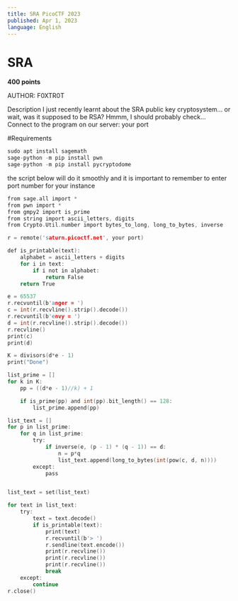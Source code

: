 ```yaml
---
title: SRA PicoCTF 2023
published: Apr 1, 2023
language: English
---
```


# SRA

**400 points**

AUTHOR: F0XTR0T

Description
I just recently learnt about the SRA public key cryptosystem... or wait, was it supposed to be RSA? Hmmm, I should probably check...
Connect to the program on our server: your port

#Requirements

```c
sudo apt install sagemath
sage-python -m pip install pwn
sage-python -m pip install pycryptodome
```

the script below will do it smoothly and it is important to remember to enter port number for your instance

```c
from sage.all import *
from pwn import *
from gmpy2 import is_prime
from string import ascii_letters, digits
from Crypto.Util.number import bytes_to_long, long_to_bytes, inverse

r = remote('saturn.picoctf.net', your port)

def is_printable(text):
    alphabet = ascii_letters + digits
    for i in text:
        if i not in alphabet:
            return False
    return True

e = 65537
r.recvuntil(b'anger = ')
c = int(r.recvline().strip().decode())
r.recvuntil(b'envy = ')
d = int(r.recvline().strip().decode())
r.recvline()
print(c)
print(d)

K = divisors(d*e - 1)
print("Done")

list_prime = []
for k in K:
    pp = ((d*e - 1)//k) + 1

    if is_prime(pp) and int(pp).bit_length() == 128:
        list_prime.append(pp)

list_text = []
for p in list_prime:
    for q in list_prime:
        try:
            if inverse(e, (p - 1) * (q - 1)) == d:
                n = p*q
                list_text.append(long_to_bytes(int(pow(c, d, n))))
        except:
            pass


list_text = set(list_text)

for text in list_text:
    try:
        text = text.decode()
        if is_printable(text):
            print(text)
            r.recvuntil(b'> ')
            r.sendline(text.encode())
            print(r.recvline())
            print(r.recvline())
            print(r.recvline())
            break
    except:
        continue
r.close()

```
